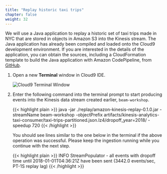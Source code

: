 ```yaml
---
title: "Replay historic taxi trips"
chapter: false
weight: 32
---
```


We will use a Java application to replay a historic set of taxi trips made in NYC that are stored in objects in Amazon S3 into the Kinesis stream.
The Java application has already been compiled and loaded onto the Cloud9 development environment. If you are interested in the details of the application, you can obtain the sources, including a CloudFormation template to build the Java application with Amazon CodePipeline, from [GitHub](https://github.com/aws-samples/amazon-kinesis-analytics-beam-taxi-consumer).

1.  Open a new **Terminal** window in Cloud9 IDE.

    ![Cloud9 Terminal Window](/images/beam-on-kda/cloud9-3-ingest.png)

2.  Enter the following command into the terminal prompt to start producing events into the Kinesis data stream created earlier, `beam-workshop`.

	{{< highlight plain >}}
java -jar ./replay/amazon-kinesis-replay-0.1.0.jar -streamName beam-workshop -objectPrefix artifacts/kinesis-analytics-taxi-consumer/taxi-trips-partitioned.json.lz4/dropoff_year=2018/ -speedup 720
{{< /highlight >}}

	You should see lines similar to the one below in the terminal if the above operation was successful. Please keep the ingestion running while you continue with the next step.

	{{< highlight plain >}}
INFO   StreamPopulator - all events with dropoff time until 2018-01-01T04:36:21Z have been sent (3442.0 events/sec, PT-1S replay lag)
{{< /highlight >}}

